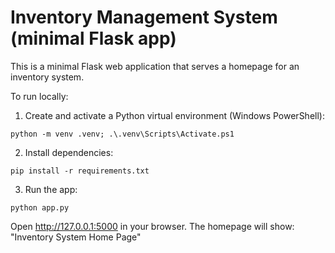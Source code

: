 # Inventory Management System (minimal Flask app)

This is a minimal Flask web application that serves a homepage for an inventory system.

To run locally:

1. Create and activate a Python virtual environment (Windows PowerShell):

```
python -m venv .venv; .\.venv\Scripts\Activate.ps1
```

2. Install dependencies:

```
pip install -r requirements.txt
```

3. Run the app:

```
python app.py
```

Open http://127.0.0.1:5000 in your browser. The homepage will show: "Inventory System Home Page"
